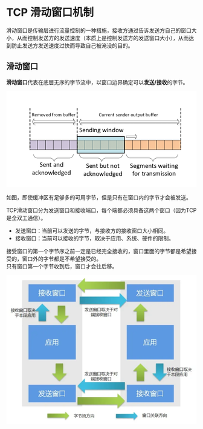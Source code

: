 # TCP 滑动窗口机制
滑动窗口是传输层进行流量控制的一种措施，接收方通过告诉发送方自己的窗口大小，从而控制发送方的发送速度（本质上是控制发送方的发送窗口大小），从而达到防止发送方发送速度过快而导致自己被淹没的目的。

## 滑动窗口
**滑动窗口**代表在底层无序的字节流中，以窗口边界确定可以**发送/接收**的字节。

![img.png](img.png)

如图，即使缓冲区有足够多的可用字节，但是只有在窗口内的字节才会被发送。  

TCP滑动窗口分为发送窗口和接收端口，每个端都必须具备这两个窗口（因为TCP是全双工通信）。
- 发送窗口：当前可以发送的字节，与接收方的接收窗口大小相同。
- 接收窗口：当前可以接收的字节，取决于应用、系统、硬件的限制。

接受窗口的第一个字节序之前一定是已经完全接收的，窗口里面的字节都是希望接受的，窗口外的字节都是不希望接受的。  
只有窗口第一个字节收到后，窗口才会往后移。


![img_1.png](img_1.png)


## 

